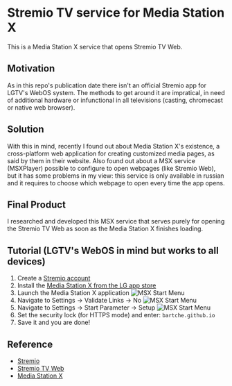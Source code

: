 
# Stremio TV service for Media Station X

This is a Media Station X service that opens Stremio TV Web.


## Motivation

As in this repo's publication date there isn't an official Stremio app for LGTV's WebOS system. The methods to get around it are impratical, in need of additional hardware or infunctional in all televisions (casting, chromecast or native web browser).

## Solution

With this in mind, recently I found out about Media Station X's existence, a cross-platform web application for creating customized media pages, as said by them in their website. Also found out about a MSX service (MSXPlayer) possible to configure to open webpages (like Stremio Web), but it has some problems in my view: this service is only available in russian and it requires to choose which webpage to open every time the app opens.

## Final Product

I researched and developed this MSX service that serves purely for opening the Stremio TV Web as soon as the Media Station X finishes loading.


## Tutorial (LGTV's WebOS in mind but works to all devices)

1. Create a [Stremio account](https://www.stremio.com/register)
2. Install the [Media Station X from the LG app store](https://br.lgappstv.com/main/tvapp/detail?appId=464834&catCode1=&moreYn=N&cateYn=N&orderType=0&headerName=&appRankCode=&sellrUsrNo=)
3. Launch the Media Station X application
   ![MSX Start Menu](https://raw.githubusercontent.com/bartche/msx/main/imgs/msxmain.jpeg)
5. Navigate to Settings → Validate Links → No
   ![MSX Start Menu](https://raw.githubusercontent.com/bartche/msx/main/imgs/validatelinks.jpeg)
7. Navigate to Settings → Start Parameter → Setup
   ![MSX Start Menu](https://raw.githubusercontent.com/bartche/msx/main/imgs/startparams.jpeg)
9. Set the security lock (for HTTPS mode) and enter:
   ```bartche.github.io```
10. Save it and you are done!

## Reference

- [Stremio](https://www.stremio.com/)
- [Stremio TV Web](https://tv.strem.io/)
- [Media Station X](https://msx.benzac.de/info/)
